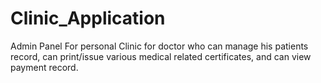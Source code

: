 # Clinic_Application
Admin Panel For personal Clinic for doctor who  can manage his patients record, can print/issue  various medical related certificates, and can view payment record.
